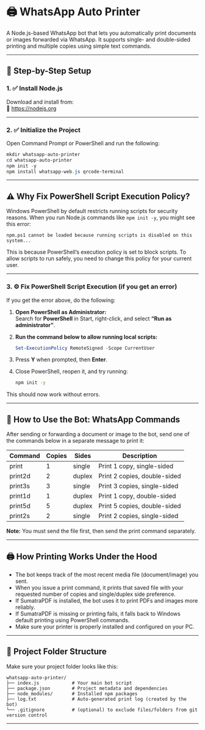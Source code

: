 # 🖨️ WhatsApp Auto Printer

A Node.js-based WhatsApp bot that lets you automatically print documents or images forwarded via WhatsApp. It supports single- and double-sided printing and multiple copies using simple text commands.

---

## 🧰 Step-by-Step Setup

### 1. ✅ Install Node.js

Download and install from:  
🔗 https://nodejs.org

---

### 2. ✅ Initialize the Project

Open Command Prompt or PowerShell and run the following:

```powershell
mkdir whatsapp-auto-printer
cd whatsapp-auto-printer
npm init -y
npm install whatsapp-web.js qrcode-terminal
```

---

## ⚠️ Why Fix PowerShell Script Execution Policy?

Windows PowerShell by default restricts running scripts for security reasons. When you run Node.js commands like `npm init -y`, you might see this error:

```
npm.ps1 cannot be loaded because running scripts is disabled on this system...
```

This is because PowerShell’s execution policy is set to block scripts. To allow scripts to run safely, you need to change this policy for your current user.

---

### 3. ⚙️ Fix PowerShell Script Execution (if you get an error)

If you get the error above, do the following:

1. **Open PowerShell as Administrator:**  
   Search for **PowerShell** in Start, right-click, and select **“Run as administrator”**.

2. **Run the command below to allow running local scripts:**

   ```powershell
   Set-ExecutionPolicy RemoteSigned -Scope CurrentUser
   ```

3. Press **Y** when prompted, then **Enter**.

4. Close PowerShell, reopen it, and try running:

   ```bash
   npm init -y
   ```

This should now work without errors.

---

## 💬 How to Use the Bot: WhatsApp Commands

After sending or forwarding a document or image to the bot, send one of the commands below in a separate message to print it:

| Command   | Copies | Sides   | Description                  |
|-----------|--------|---------|------------------------------|
| print     | 1      | single  | Print 1 copy, single-sided   |
| print2d   | 2      | duplex  | Print 2 copies, double-sided |
| print3s   | 3      | single  | Print 3 copies, single-sided |
| print1d   | 1      | duplex  | Print 1 copy, double-sided   |
| print5d   | 5      | duplex  | Print 5 copies, double-sided |
| print2s   | 2      | single  | Print 2 copies, single-sided |

**Note:** You must send the file first, then send the print command separately.

---

## 🖨️ How Printing Works Under the Hood

- The bot keeps track of the most recent media file (document/image) you sent.
- When you issue a print command, it prints that saved file with your requested number of copies and single/duplex side preference.
- If SumatraPDF is installed, the bot uses it to print PDFs and images more reliably.
- If SumatraPDF is missing or printing fails, it falls back to Windows default printing using PowerShell commands.
- Make sure your printer is properly installed and configured on your PC.

---

## 📁 Project Folder Structure

Make sure your project folder looks like this:

```
whatsapp-auto-printer/
├── index.js            # Your main bot script
├── package.json        # Project metadata and dependencies
├── node_modules/       # Installed npm packages
├── log.txt             # Auto-generated print log (created by the bot)
└── .gitignore          # (optional) to exclude files/folders from git version control
```

---
